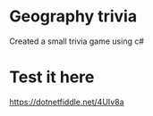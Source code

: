 # Geography trivia
Created a small trivia game using c#
# Test it here
https://dotnetfiddle.net/4UIv8a
